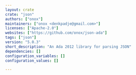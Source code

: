 ```yaml
---
layout: crate
crate: "json"
authors: ["onox"]
maintainers: ["onox <denkpadje@gmail.com>"]
licenses: ["Apache-2.0"]
websites: ["https://github.com/onox/json-ada"]
tags: ["json"]
version: "5.0.3"
short_description: "An Ada 2012 library for parsing JSON"
dependencies: []
configuration_variables: []
configuration_values: []

---
```



